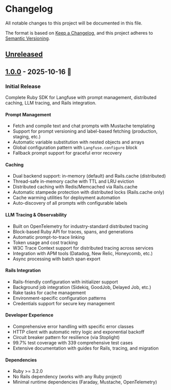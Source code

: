 # Changelog

All notable changes to this project will be documented in this file.

The format is based on [Keep a Changelog](https://keepachangelog.com/en/1.0.0/),
and this project adheres to [Semantic Versioning](https://semver.org/spec/v2.0.0.html).

## [Unreleased]

## [1.0.0] - 2025-10-16 🚀

### Initial Release

Complete Ruby SDK for Langfuse with prompt management, distributed caching, LLM tracing, and Rails integration.

#### Prompt Management
- Fetch and compile text and chat prompts with Mustache templating
- Support for prompt versioning and label-based fetching (production, staging, etc.)
- Automatic variable substitution with nested objects and arrays
- Global configuration pattern with `Langfuse.configure` block
- Fallback prompt support for graceful error recovery

#### Caching
- Dual backend support: in-memory (default) and Rails.cache (distributed)
- Thread-safe in-memory cache with TTL and LRU eviction
- Distributed caching with Redis/Memcached via Rails.cache
- Automatic stampede protection with distributed locks (Rails.cache only)
- Cache warming utilities for deployment automation
- Auto-discovery of all prompts with configurable labels

#### LLM Tracing & Observability
- Built on OpenTelemetry for industry-standard distributed tracing
- Block-based Ruby API for traces, spans, and generations
- Automatic prompt-to-trace linking
- Token usage and cost tracking
- W3C Trace Context support for distributed tracing across services
- Integration with APM tools (Datadog, New Relic, Honeycomb, etc.)
- Async processing with batch span export

#### Rails Integration
- Rails-friendly configuration with initializer support
- Background job integration (Sidekiq, GoodJob, Delayed Job, etc.)
- Rake tasks for cache management
- Environment-specific configuration patterns
- Credentials support for secure key management

#### Developer Experience
- Comprehensive error handling with specific error classes
- HTTP client with automatic retry logic and exponential backoff
- Circuit breaker pattern for resilience (via Stoplight)
- 99.7% test coverage with 339 comprehensive test cases
- Extensive documentation with guides for Rails, tracing, and migration

#### Dependencies
- Ruby >= 3.2.0
- No Rails dependency (works with any Ruby project)
- Minimal runtime dependencies (Faraday, Mustache, OpenTelemetry)

[Unreleased]: https://github.com/langfuse/langfuse-ruby/compare/v1.0.0...HEAD
[1.0.0]: https://github.com/langfuse/langfuse-ruby/releases/tag/v1.0.0
